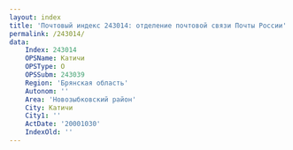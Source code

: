 ```yaml
---
layout: index
title: 'Почтовый индекс 243014: отделение почтовой связи Почты России'
permalink: /243014/
data:
    Index: 243014
    OPSName: Катичи
    OPSType: О
    OPSSubm: 243039
    Region: 'Брянская область'
    Autonom: ''
    Area: 'Новозыбковский район'
    City: Катичи
    City1: ''
    ActDate: '20001030'
    IndexOld: ''
---
```

